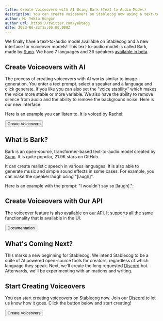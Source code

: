 ```yaml
---
title: Create Voiceovers with AI Using Bark (Text to Audio Model)
description: You can create voiceovers on Stablecog now using a text-to-audio model called Bark. We have 7 languages and 36 speakers available in beta.
author: M. Yekta Güngör
author_url: https://twitter.com/yektagg
date: 2023-06-22T15:00:00.000Z
---
```


<script>
  import Button from '$lib/components/buttons/Button.svelte';
  import DocImage from '$lib/components/docs/DocImage.svelte';
  import AudioPlayerListItem from "$lib/components/voiceover/audioPlayer/AudioPlayerListItem.svelte";
</script>

We finally have a text-to-audio model available on Stablecog and a new interface for voiceover models! This text-to-audio model is called Bark, made by [Suno](https://github.com/suno-ai/bark). We have 7 languages and 36 speakers [available in beta](https://stablecog.com/voiceover/generate).

## Create Voiceovers with AI

The process of creating voiceovers with AI works similar to image generation. You enter a text prompt, select a speaker and a language and click generate. If you like you can also set the "voice stability" which makes the voice more stable or more variable. We also have the ability to remove silence from audio and the ability to remove the background noise. Here is our new interface:

<DocImage src="https://ba.stablecog.com/blog/voiceover-paul.png" href="https://stablecog.com/voiceover/generate" target="_blank" width="2880" height="1800" alt="Stablecog Voiceover Interface" />

Here is an example you can listen to. It is voiced by Rachel:

<div class='w-full py-4'>
  <AudioPlayerListItem noLayoutChange noDownloadButton output={{
    "id": "1",
    "audio_file_url": "https://ba.stablecog.com/blog/voiceover-rachel-technology-is-a-bridge.mp3",
    "audio_duration": 4,
    "voiceover": {
      "model_id": "0f442a3e-cf53-490b-b4a9-b0dda63e9523",
      "outputs": [{"id": "1"}],
      "prompt": {
        "text": "Technology is a bridge between imagination and reality.",
        "status": "succeeded",
      },
      "speaker": { "id": "4a19f17c-eedc-4cf8-a45d-1f9d69547125" }
    }
  }}/>
</div>

<Button class="mt-2 mb-5" target="_blank" href="https://stablecog.com/voiceover/generate">Create Voiceovers</Button>

## What is Bark?

Bark is an open-source, transformer-based text-to-audio model created by [Suno](https://github.com/suno-ai/bark). It is quite popular, 21.9K stars on GitHub.

<DocImage src="https://ba.stablecog.com/blog/github-suno-bark.png" href="https://github.com/suno-ai/bark" target="_blank" width="2560" height="2351" alt="Suno's Bark Model on Github" />

It can create realistic speech in various languages. It is also able to generate music and simple sound effects in some cases. For example, you can make the speaker laugh using "[laugh]".

Here is an example with the prompt: "I wouldn't say so [laugh].":

<div class='w-full py-4'>
  <AudioPlayerListItem noLayoutChange noDownloadButton output={{
    "id": "2",
    "audio_file_url": "https://ba.stablecog.com/blog/voiceover-paul-i-wouldnt-say-so.mp3",
    "audio_duration": 4,
    "voiceover": {
      "model_id": "0f442a3e-cf53-490b-b4a9-b0dda63e9523",
      "outputs": [{"id": "2"}],
      "prompt": {
        "text": "I wouldn't say so [laugh].",
        "status": "succeeded",
      },
      "speaker": { "id": "82bc1e69-2aa3-4317-9bc9-d9ed2afad0ff" }
    }
  }}/>
</div>

## Create Voiceovers with Our API

The voiceover feature is also available on [our API](https://stablecog.com/docs/v1/api-reference/audio/voiceover). It supports all the same functionality that is available in the UI.

<Button class="mt-3 mb-1" target="_blank" href="https://stablecog.com/docs/v1/api-reference/audio/voiceover">Documentation</Button>

<DocImage src="https://ba.stablecog.com/blog/docs-create-voiceover.png" href="https://stablecog.com/docs/v1/voiceovers" target="_blank" width="2880" height="1800" alt="Create Voiceovers with Stablecog API" />

## What's Coming Next?

This marks a new beginning for Stablecog. We intend Stablecog to be a suite of AI powered open-source tools for creators, regardless of which language they speak. Next, we'll create the long requested [Discord](https://stablecog.com/discord) bot. Afterwards, we'll be experimenting with animations and writing.

## Start Creating Voiceovers

You can start creating voiceovers on Stablecog now. Join our [Discord](https://stablecog.com/discord) to let us know how it goes. Click the button below and start creating!

<Button class="mt-4 mb-1" target="_blank" href="https://stablecog.com/voiceover/generate">Create Voiceovers</Button>
